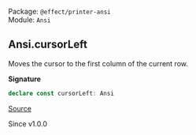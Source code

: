 Package: `@effect/printer-ansi`<br />
Module: `Ansi`<br />

## Ansi.cursorLeft

Moves the cursor to the first column of the current row.

**Signature**

```ts
declare const cursorLeft: Ansi
```

[Source](https://github.com/Effect-TS/effect/tree/main/packages/printer-ansi/src/Ansi.ts#L376)

Since v1.0.0